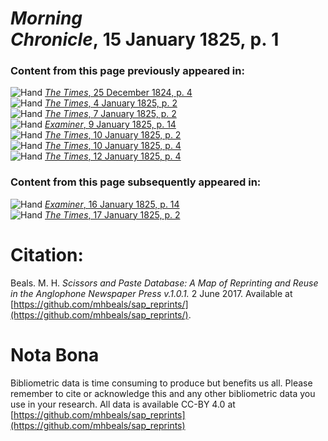 # *Morning Chronicle*, 15 January 1825, p. 1  
  
### Content from this page previously appeared in:  
![Hand](http://scissorsandpaste.net/wp-content/uploads/2017/06/smallhandpointer.png) [*The Times*, 25 December 1824, p. 4](https://mhbeals.github.io/sap_html/The-Times/The-Times-25-December-1824-p-4)  
![Hand](http://scissorsandpaste.net/wp-content/uploads/2017/06/smallhandpointer.png) [*The Times*, 4 January 1825, p. 2](https://mhbeals.github.io/sap_html/The-Times/The-Times-4-January-1825-p-2)  
![Hand](http://scissorsandpaste.net/wp-content/uploads/2017/06/smallhandpointer.png) [*The Times*, 7 January 1825, p. 2](https://mhbeals.github.io/sap_html/The-Times/The-Times-7-January-1825-p-2)  
![Hand](http://scissorsandpaste.net/wp-content/uploads/2017/06/smallhandpointer.png) [*Examiner*, 9 January 1825, p. 14](https://mhbeals.github.io/sap_html/Examiner/Examiner-9-January-1825-p-14)  
![Hand](http://scissorsandpaste.net/wp-content/uploads/2017/06/smallhandpointer.png) [*The Times*, 10 January 1825, p. 2](https://mhbeals.github.io/sap_html/The-Times/The-Times-10-January-1825-p-2)  
![Hand](http://scissorsandpaste.net/wp-content/uploads/2017/06/smallhandpointer.png) [*The Times*, 10 January 1825, p. 4](https://mhbeals.github.io/sap_html/The-Times/The-Times-10-January-1825-p-4)  
![Hand](http://scissorsandpaste.net/wp-content/uploads/2017/06/smallhandpointer.png) [*The Times*, 12 January 1825, p. 4](https://mhbeals.github.io/sap_html/The-Times/The-Times-12-January-1825-p-4)  
  
### Content from this page subsequently appeared in:  
![Hand](http://scissorsandpaste.net/wp-content/uploads/2017/06/smallhandpointer.png) [*Examiner*, 16 January 1825, p. 14](https://mhbeals.github.io/sap_html/Examiner/Examiner-16-January-1825-p-14)  
![Hand](http://scissorsandpaste.net/wp-content/uploads/2017/06/smallhandpointer.png) [*The Times*, 17 January 1825, p. 2](https://mhbeals.github.io/sap_html/The-Times/The-Times-17-January-1825-p-2)  


# Citation: 

Beals. M. H. *Scissors and Paste Database: A Map of Reprinting and Reuse in the Anglophone Newspaper Press v.1.0.1.* 2 June 2017. Available at [https://github.com/mhbeals/sap_reprints/](https://github.com/mhbeals/sap_reprints/). 

# Nota Bona

Bibliometric data is time consuming to produce but benefits us all. Please remember to cite or acknowledge this and any other bibliometric data you use in your research. All data is available CC-BY 4.0 at [https://github.com/mhbeals/sap_reprints](https://github.com/mhbeals/sap_reprints)